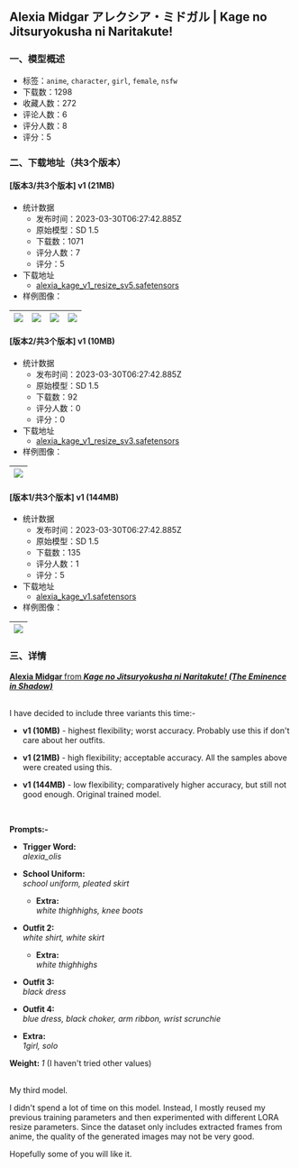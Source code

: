 ## Alexia Midgar アレクシア・ミドガル | Kage no Jitsuryokusha ni Naritakute!
### 一、模型概述

- 标签：`anime`, `character`, `girl`, `female`, `nsfw`
- 下载数：1298
- 收藏人数：272
- 评论人数：6
- 评分人数：8
- 评分：5

### 二、下载地址（共3个版本）

#### [版本3/共3个版本] v1 (21MB)

- 统计数据
  - 发布时间：2023-03-30T06:27:42.885Z
  - 原始模型：SD 1.5
  - 下载数：1071
  - 评分人数：7
  - 评分：5
- 下载地址
  - [alexia_kage_v1_resize_sv5.safetensors](https://civitai.com/api/download/models/30209)
- 样例图像：

| <img src="https://image.civitai.com/xG1nkqKTMzGDvpLrqFT7WA/de80db00-89c1-4621-ff6a-2a48b2b70600/width=450/342788.jpeg" /> | <img src="https://image.civitai.com/xG1nkqKTMzGDvpLrqFT7WA/65a9972e-31c8-4b6f-0294-d06113afa300/width=450/342807.jpeg" /> | <img src="https://image.civitai.com/xG1nkqKTMzGDvpLrqFT7WA/e7cf468d-802d-4000-5721-88a1093a6200/width=450/342805.jpeg" /> | <img src="https://image.civitai.com/xG1nkqKTMzGDvpLrqFT7WA/a0877d5a-edbe-48ab-7495-258648b6de00/width=450/342803.jpeg" /> |
| ---- | ---- | ---- | ---- |

#### [版本2/共3个版本] v1 (10MB)

- 统计数据
  - 发布时间：2023-03-30T06:27:42.885Z
  - 原始模型：SD 1.5
  - 下载数：92
  - 评分人数：0
  - 评分：0
- 下载地址
  - [alexia_kage_v1_resize_sv3.safetensors](https://civitai.com/api/download/models/30476)
- 样例图像：

| <img src="https://image.civitai.com/xG1nkqKTMzGDvpLrqFT7WA/313f00b7-1916-4107-7f4b-eda017d7b600/width=450/346023.jpeg" /> |
| ---- |

#### [版本1/共3个版本] v1 (144MB)

- 统计数据
  - 发布时间：2023-03-30T06:27:42.885Z
  - 原始模型：SD 1.5
  - 下载数：135
  - 评分人数：1
  - 评分：5
- 下载地址
  - [alexia_kage_v1.safetensors](https://civitai.com/api/download/models/30475)
- 样例图像：

| <img src="https://image.civitai.com/xG1nkqKTMzGDvpLrqFT7WA/8f5df442-9356-4770-5ec6-366fd5103400/width=450/346022.jpeg" /> |
| ---- |


### 三、详情
<p><strong><u>Alexia Midgar </u></strong><u>from</u><strong><u> </u><em><u>Kage no Jitsuryokusha ni Naritakute! (The Eminence in Shadow)</u></em></strong></p><p><br />I have decided to include three variants this time:-</p><ul><li><p><strong>v1 (10MB)</strong> - highest flexibility; worst accuracy. Probably use this if don't care about her outfits.</p></li><li><p><strong>v1 (21MB)</strong> - high flexibility; acceptable accuracy. All the samples above were created using this.</p></li><li><p><strong>v1 (144MB)</strong> - low flexibility; comparatively higher accuracy, but still not good enough. Original trained model.</p></li></ul><p><br /></p><p><strong>Prompts:-</strong></p><ul><li><p><strong>Trigger Word:</strong><br /><em>alexia_olis</em></p></li><li><p><strong>School Uniform:</strong><br /><em>school uniform, pleated skirt</em></p><ul><li><p><strong>Extra:</strong><br /><em>white thighhighs, knee boots</em></p></li></ul></li><li><p><strong>Outfit 2:</strong><br /><em>white shirt, white skirt</em></p><ul><li><p><strong>Extra:</strong><br /><em>white thighhighs</em></p></li></ul></li><li><p><strong>Outfit 3:</strong><br /><em>black dress</em></p></li><li><p><strong>Outfit 4:</strong><br /><em>blue dress, black choker, arm ribbon, wrist scrunchie</em></p></li><li><p><strong>Extra:</strong><br /><em>1girl, solo</em></p></li></ul><p><strong>Weight: </strong><em>1</em> (I haven't tried other values)</p><p><br />My third model.</p><p>I didn't spend a lot of time on this model. Instead, I mostly reused my previous training parameters and then experimented with different LORA resize parameters. Since the dataset only includes extracted frames from anime, the quality of the generated images may not be very good.</p><p>Hopefully some of you will like it.</p>